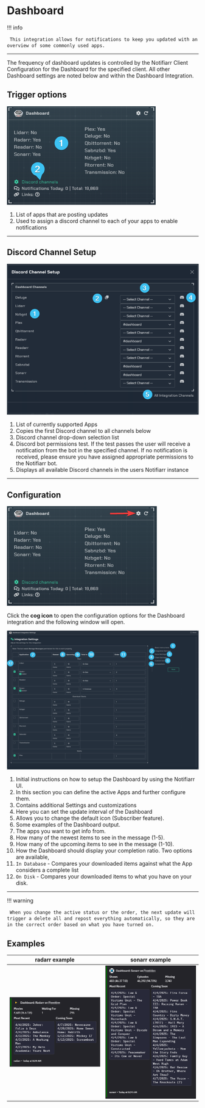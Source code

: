 # Dashboard

!!! info

     This integration allows for notifications to keep you updated with an overview of some commonly used apps.

---

The frequency of dashboard updates is controlled by the Notifiarr Client Configuration for the Dashboard for the specified client. All other Dashboard settings are noted below and within the Dashboard Integration.

## Trigger options

![trigger_channels_new.png](../../assets/screenshots/integrations/dashboard/trigger_channels_new.png)

1. List of apps that are posting updates
2. Used to assign a discord channel to each of your apps to enable notifications

---

## Discord Channel Setup

![discord_channel_setup_new.png](../../assets/screenshots/integrations/dashboard/discord_channel_setup_new.png)

1. List of currently supported Apps
1. Copies the first Discord channel to all channels below
1. Discord channel drop-down selection list
1. Discord bot permissions test. If the test passes the user will receive a notification from the bot in the specified channel. If no notification is received, please ensure you have assigned appropriate permissions to the Notifiarr bot.
1. Displays all available Discord channels in the users Notifiarr instance

---

## Configuration

![open_configuration_new.png](../../assets/screenshots/integrations/dashboard/open_configuration_new.png)

Click the **cog icon** to open the configuration options for the Dashboard integration and the following window will open.

![integration_settings.png](../../assets/screenshots/integrations/dashboard/integration_settings.png)

1. Initial instructions on how to setup the Dashboard by using the Notifiarr UI.
1. In this section you can define the active Apps and further configure them.
1. Contains additional Settings and customizations
1. Here you can set the update interval of the Dashboard
1. Allows you to change the default icon (Subscriber feature).
1. Some examples of the Dashboard output.
1. The apps you want to get info from.
1. How many of the newest items to see in the message (1-5).
1. How many of the upcoming items to see in the message (1-10).
1. How the Dashboard should display your completion ratio. Two options are available,
1. `In Database` - Compares your downloaded items against what the App considers a complete list
1. `On Disk` - Compares your downloaded items to what you have on your disk.

---

!!! warning

     When you change the active status or the order, the next update will trigger a delete all and repost everything automatically, so they are in the correct order based on what you have turned on.

## Examples

radarr example             |  sonarr example
:-------------------------:|:-------------------------:
![example-radarr.ping](../../assets/screenshots/integrations/dashboard/dashboard-example-radarr.png)  |  ![example-sonarr.png](../../assets/screenshots/integrations/dashboard/dashboard-example-sonarr.png)
